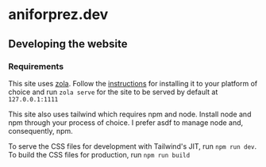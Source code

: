 # **aniforprez**.dev

## Developing the website

### Requirements

This site uses [zola](https://www.getzola.org/). Follow the [instructions](https://www.getzola.org/documentation/getting-started/installation/)
for installing it to your platform of choice and run `zola serve` for the site to be served by default at
`127.0.0.1:1111`

This site also uses tailwind which requires npm and node. Install node and npm through your process of choice. I prefer
asdf to manage node and, consequently, npm.

To serve the CSS files for development with Tailwind's JIT, run `npm run dev`. To build the CSS files for production,
run `npm run build`
